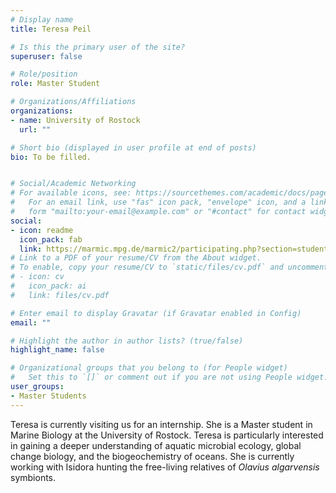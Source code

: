 ```yaml
---
# Display name
title: Teresa Peil

# Is this the primary user of the site?
superuser: false

# Role/position
role: Master Student

# Organizations/Affiliations
organizations:
- name: University of Rostock
  url: ""

# Short bio (displayed in user profile at end of posts)
bio: To be filled.


# Social/Academic Networking
# For available icons, see: https://sourcethemes.com/academic/docs/page-builder/#icons
#   For an email link, use "fas" icon pack, "envelope" icon, and a link in the
#   form "mailto:your-email@example.com" or "#contact" for contact widget.
social:
- icon: readme
  icon_pack: fab
  link: https://marmic.mpg.de/marmic2/participating.php?section=students&profile=ckueck@mpi-bremen.de
# Link to a PDF of your resume/CV from the About widget.
# To enable, copy your resume/CV to `static/files/cv.pdf` and uncomment the lines below.
# - icon: cv
#   icon_pack: ai
#   link: files/cv.pdf

# Enter email to display Gravatar (if Gravatar enabled in Config)
email: ""

# Highlight the author in author lists? (true/false)
highlight_name: false

# Organizational groups that you belong to (for People widget)
#   Set this to `[]` or comment out if you are not using People widget.
user_groups:
- Master Students
---
```


Teresa is currently visiting us for an internship. She is a Master student in Marine Biology at the University of Rostock. Teresa is particularly interested in gaining a deeper understanding of aquatic microbial ecology, global change biology, and the biogeochemistry of oceans. She is currently working with Isidora hunting the free-living relatives of _Olavius algarvensis_ symbionts. 
